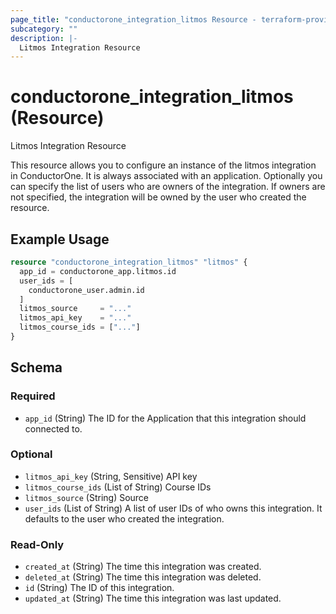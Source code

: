 ```yaml
---
page_title: "conductorone_integration_litmos Resource - terraform-provider-conductorone"
subcategory: ""
description: |-
  Litmos Integration Resource
---
```


# conductorone_integration_litmos (Resource)

Litmos Integration Resource

This resource allows you to configure an instance of the litmos integration in ConductorOne.
It is always associated with an application. Optionally you can specify the list of users who are owners of the integration.
If owners are not specified, the integration will be owned by the user who created the resource.

## Example Usage

```terraform
resource "conductorone_integration_litmos" "litmos" {
  app_id = conductorone_app.litmos.id
  user_ids = [
    conductorone_user.admin.id
  ]
  litmos_source     = "..."
  litmos_api_key    = "..."
  litmos_course_ids = ["..."]
}
```

<!-- schema generated by tfplugindocs -->
## Schema

### Required

- `app_id` (String) The ID for the Application that this integration should connected to.

### Optional

- `litmos_api_key` (String, Sensitive) API key
- `litmos_course_ids` (List of String) Course IDs
- `litmos_source` (String) Source
- `user_ids` (List of String) A list of user IDs of who owns this integration. It defaults to the user who created the integration.

### Read-Only

- `created_at` (String) The time this integration was created.
- `deleted_at` (String) The time this integration was deleted.
- `id` (String) The ID of this integration.
- `updated_at` (String) The time this integration was last updated.
